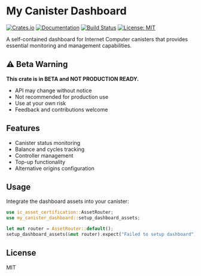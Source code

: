 # My Canister Dashboard

[![Crates.io](https://img.shields.io/crates/v/my-canister-dashboard)](https://crates.io/crates/my-canister-dashboard)
[![Documentation](https://docs.rs/my-canister-dashboard/badge.svg)](https://docs.rs/my-canister-dashboard)
[![Build Status](https://github.com/Web3NL/my-canister-dapp/workflows/Release/badge.svg)](https://github.com/Web3NL/my-canister-dapp/actions)
[![License: MIT](https://img.shields.io/badge/License-MIT-green.svg)](https://opensource.org/licenses/MIT)

A self-contained dashboard for Internet Computer canisters that provides essential monitoring and management capabilities.

## ⚠️ Beta Warning

**This crate is in BETA and NOT PRODUCTION READY.**

- API may change without notice
- Not recommended for production use
- Use at your own risk
- Feedback and contributions welcome

## Features

- Canister status monitoring
- Balance and cycles tracking
- Controller management
- Top-up functionality
- Alternative origins configuration

## Usage

Integrate the dashboard assets into your canister:

```rust
use ic_asset_certification::AssetRouter;
use my_canister_dashboard::setup_dashboard_assets;

let mut router = AssetRouter::default();
setup_dashboard_assets(&mut router).expect("Failed to setup dashboard");
```

## License

MIT
